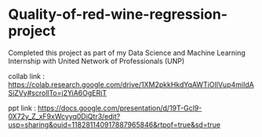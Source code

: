 # Quality-of-red-wine-regression-project

Completed this project as part of my Data Science and Machine Learning Internship with United Network of Professionals (UNP)

collab link : https://colab.research.google.com/drive/1XM2pkkHkdYqAWTiOIlVup4miIdASiZVy#scrollTo=j2YiA6OgERjT

ppt link :  https://docs.google.com/presentation/d/19T-Gcl9-0X72y_Z_xF9xWcyyq0DiQtr3/edit?usp=sharing&ouid=118281140917887965846&rtpof=true&sd=true
